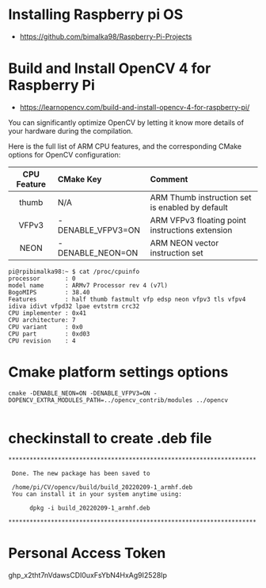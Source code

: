 # Installing Raspberry pi OS

- https://github.com/bimalka98/Raspberry-Pi-Projects

# Build and Install OpenCV 4 for Raspberry Pi

- https://learnopencv.com/build-and-install-opencv-4-for-raspberry-pi/

You can significantly optimize OpenCV by letting it know more details of your hardware during the compilation.

Here is the full list of ARM CPU features, and the corresponding CMake options for OpenCV configuration:


|CPU Feature |	CMake Key	|Comment|
|:----:|:-----|:-----|
|thumb	|N/A	|ARM Thumb instruction set is enabled by default|
|VFPv3	|-DENABLE_VFPV3=ON|	ARM VFPv3 floating point instructions extension|
|NEON	|-DENABLE_NEON=ON	|ARM NEON vector instruction set|

```shell
pi@rpibimalka98:~ $ cat /proc/cpuinfo
processor       : 0
model name      : ARMv7 Processor rev 4 (v7l)
BogoMIPS        : 38.40
Features        : half thumb fastmult vfp edsp neon vfpv3 tls vfpv4 idiva idivt vfpd32 lpae evtstrm crc32
CPU implementer : 0x41
CPU architecture: 7
CPU variant     : 0x0
CPU part        : 0xd03
CPU revision    : 4

```

# Cmake platform settings options

```
cmake -DENABLE_NEON=ON -DENABLE_VFPV3=ON -DOPENCV_EXTRA_MODULES_PATH=../opencv_contrib/modules ../opencv


```

# checkinstall to create .deb file

```
**********************************************************************

 Done. The new package has been saved to

 /home/pi/CV/opencv/build/build_20220209-1_armhf.deb
 You can install it in your system anytime using:

      dpkg -i build_20220209-1_armhf.deb

**********************************************************************
```

# Personal Access Token

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
